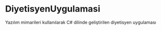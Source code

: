 # DiyetisyenUygulamasi
 Yazılım mimarileri kullanılarak C# dilinde geliştirilen diyetisyen uygulaması
